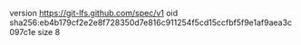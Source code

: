 version https://git-lfs.github.com/spec/v1
oid sha256:eb4b179cf2e2e8f728350d7e816c911254f5cd15ccfbf5f9e1af9aea3c097c1e
size 8

